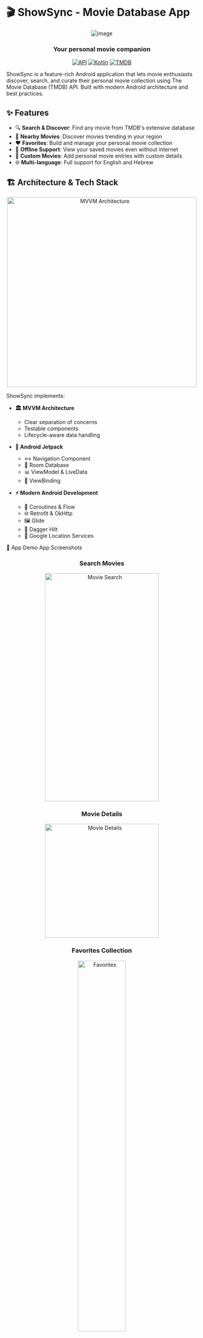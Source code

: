 # 🎬 ShowSync - Movie Database App

<div align="center">
  
![image](https://github.com/user-attachments/assets/dc4d6071-593c-43a7-95c4-5a00e5d5f669)


  
  ### Your personal movie companion
  
  [![API](https://img.shields.io/badge/API-21%2B-brightgreen.svg)](https://android-arsenal.com/api?level=21)
  [![Kotlin](https://img.shields.io/badge/Kotlin-1.9.24-blue.svg)](https://kotlinlang.org)
  [![TMDB](https://img.shields.io/badge/TMDB-API-yellow.svg)](https://www.themoviedb.org/documentation/api)
  
</div>

ShowSync is a feature-rich Android application that lets movie enthusiasts discover, search, and curate their personal movie collection using The Movie Database (TMDB) API. Built with modern Android architecture and best practices.

## ✨ Features

- 🔍 **Search & Discover**: Find any movie from TMDB's extensive database
- 📍 **Nearby Movies**: Discover movies trending in your region
- ❤️ **Favorites**: Build and manage your personal movie collection
- 📱 **Offline Support**: View your saved movies even without internet
- 📝 **Custom Movies**: Add personal movie entries with custom details
- 🌐 **Multi-language**: Full support for English and Hebrew

## 🏗️ Architecture & Tech Stack

<div align="center">
  <img src="https://developer.android.com/topic/libraries/architecture/images/final-architecture.png" width="500" alt="MVVM Architecture">
</div>

ShowSync implements:

- **🏛️ MVVM Architecture**
  - Clear separation of concerns
  - Testable components
  - Lifecycle-aware data handling

- **🧩 Android Jetpack**
  - ↔️ Navigation Component
  - 💾 Room Database
  - 📊 ViewModel & LiveData
  - 🔗 ViewBinding

- **⚡ Modern Android Development**
  - 🧵 Coroutines & Flow
  - 🌐 Retrofit & OkHttp
  - 🖼️ Glide
  - 💉 Dagger Hilt
  - 📍 Google Location Services

📱 App Demo
App Screenshots
<div align="center">
  <h3>Search Movies</h3>
  <!-- Control image size with width and height attributes -->
  <img src="https://github.com/user-attachments/assets/c4327575-9be4-431d-9c2a-951ccd2e7442" width="300" height="600" alt="Movie Search">
  <h3>Movie Details</h3>
  <!-- You can use only width to maintain aspect ratio -->
  <img src="https://github.com/user-attachments/assets/17c017c1-4eeb-404d-a269-50138485b8d8" width="300" alt="Movie Details">
  <h3>Favorites Collection</h3>
  <!-- You can use percentages for responsive sizing -->
  <img src = "https://github.com/user-attachments/assets/b0c2a07c-9308-496f-a4b1-c1557018ecf7" width="50%" alt="Favorites">
  <h3>Regional Discoveries</h3>
  <!-- You can use HTML style attribute for more control -->
  <img src="https://github.com/user-attachments/assets/782fa021-e2cb-42e2-b558-0bb6e4ad7dce" style="width:300px; max-width:100%; border:2px solid #ddd; 
   border-radius:10px;" alt="Nearby Movies">
  <h3>Add Custom Movies</h3>
  <img src="https://github.com/user-attachments/assets/26e66afd-3349-4748-ae08-f0e9b72a4379" width="300" alt="Add Movie">
  <h3>Movie Collection</h3>
  <img src="https://github.com/user-attachments/assets/b1761593-7008-4305-b1a0-0475686896b5" width="300" alt="Movie Collection">
</div>
<div align="center">
 
  </a>
</div>
🛠️ Dependencies
<table>
  <tr>
    <td>
      <ul>
        <li>AndroidX Core: 1.15.0</li>
        <li>Lifecycle: 2.8.7</li>
        <li>Room: 2.6.1</li>
        <li>Retrofit: 2.9.0</li>
      </ul>
    </td>
    <td>
      <ul>
        <li>Glide: 4.16.0</li>
        <li>Google Play Services: 21.3.0</li>
        <li>Material Design: 1.12.0</li>
        <li>Kotlin Coroutines: 1.6.4</li>
      </ul>
    </td>
  </tr>
</table>


</div>


## 🛠️ Dependencies

<table>
  <tr>
    <td>
      <ul>
        <li>AndroidX Core: 1.15.0</li>
        <li>Lifecycle: 2.8.7</li>
        <li>Room: 2.6.1</li>
        <li>Retrofit: 2.9.0</li>
      </ul>
    </td>
    <td>
      <ul>
        <li>Glide: 4.16.0</li>
        <li>Google Play Services: 21.3.0</li>
        <li>Material Design: 1.12.0</li>
        <li>Kotlin Coroutines: 1.6.4</li>
      </ul>
    </td>
  </tr>
</table>

## 🚀 Getting Started

### Prerequisites
- Android Studio Arctic Fox (2020.3.1) or newer
- Android SDK with minimum API 21
- Kotlin 1.9.24 or newer

### Installation

1. **Clone the repo**
   ```bash
   git clone https://github.com/yourusername/showsync.git
   ```

2. **Open in Android Studio**
   
   Open Android Studio, select "Open an existing project" and navigate to the cloned directory.

3. **API Key Setup**
   
   Replace the TMDB API key in `AppModule.kt`:
   ```kotlin
   // Find this line and replace with your key
   val apiKey = "your_tmdb_api_key"
   ```
   
   > 💡 **Tip:** Create a free account at [TMDB](https://www.themoviedb.org/signup) to get your API key!

4. **Build and run**
   
   Connect a device or use the Android Emulator to build and run the application.

## 📂 Project Structure

```
com.example.midproject_imdb/
├── core/                      # Core application components
│   └── MovieApplication.kt    # Application class with Hilt
│
├── data/                      # Data layer
│   ├── local_db/              # Room database implementation
│   │   ├── MovieDao.kt        # Data Access Objects
│   │   ├── MovieTMDBDao.kt
│   │   ├── MovieDataBase.kt   # Local databases
│   │   └── MovieTMDBDatabase.kt
│   │
│   ├── models/                # Data models
│   │   ├── Movie.kt           # Local movie entity
│   │   └── MovieTMDB.kt       # API movie entity
│   │
│   ├── repositories/          # Repository pattern implementation
│   │   ├── MovieRepository.kt    # Local movies repository
│   │   └── MovieTMDbRepo.kt      # TMDB API repository
│   │
│   └── retrofit/              # Network layer
│       └── MovieApiService.kt # API service definitions
│
├── di/                        # Dependency injection
│   └── AppModule.kt           # Hilt module for dependencies
│
└── ui/                        # Presentation layer
    ├── all_movies/            # Movie list feature
    ├── add_movie/             # Add movie feature
    ├── detail_movie/          # Movie details feature
    ├── favorite_movies/       # Favorites feature
    ├── movie_search/          # Search feature
    ├── nearby_movies/         # Location-based movies feature
    └── MovieTMDBDetailed/     # TMDB movie details
```

## 🔐 Permissions

<table>
  <tr>
    <th>Permission</th>
    <th>Why it's needed</th>
  </tr>
  <tr>
    <td><code>INTERNET</code></td>
    <td>To fetch movie data from TMDB API</td>
  </tr>
  <tr>
    <td><code>ACCESS_NETWORK_STATE</code></td>
    <td>To check network connectivity status</td>
  </tr>
  <tr>
    <td><code>ACCESS_COARSE_LOCATION</code></td>
    <td>To determine your region for nearby movies</td>
  </tr>
  <tr>
    <td><code>ACCESS_FINE_LOCATION</code></td>
    <td>For more precise location data (optional)</td>
  </tr>
</table>

> **Note:** The app handles permission requests gracefully and provides alternative functionality when permissions are denied.

## 📄 License

```
MIT License

Copyright (c) 2025 ShowSync Developers

Permission is hereby granted, free of charge, to any person obtaining a copy
of this software and associated documentation files (the "Software"), to deal
in the Software without restriction, including without limitation the rights
to use, copy, modify, merge, publish, distribute, sublicense, and/or sell
copies of the Software, and to permit persons to whom the Software is
furnished to do so, subject to the following conditions:

The above copyright notice and this permission notice shall be included in all
copies or substantial portions of the Software.

THE SOFTWARE IS PROVIDED "AS IS", WITHOUT WARRANTY OF ANY KIND, EXPRESS OR
IMPLIED, INCLUDING BUT NOT LIMITED TO THE WARRANTIES OF MERCHANTABILITY,
FITNESS FOR A PARTICULAR PURPOSE AND NONINFRINGEMENT. IN NO EVENT SHALL THE
AUTHORS OR COPYRIGHT HOLDERS BE LIABLE FOR ANY CLAIM, DAMAGES OR OTHER
LIABILITY, WHETHER IN AN ACTION OF CONTRACT, TORT OR OTHERWISE, ARISING FROM,
OUT OF OR IN CONNECTION WITH THE SOFTWARE OR THE USE OR OTHER DEALINGS IN THE
SOFTWARE.
```
